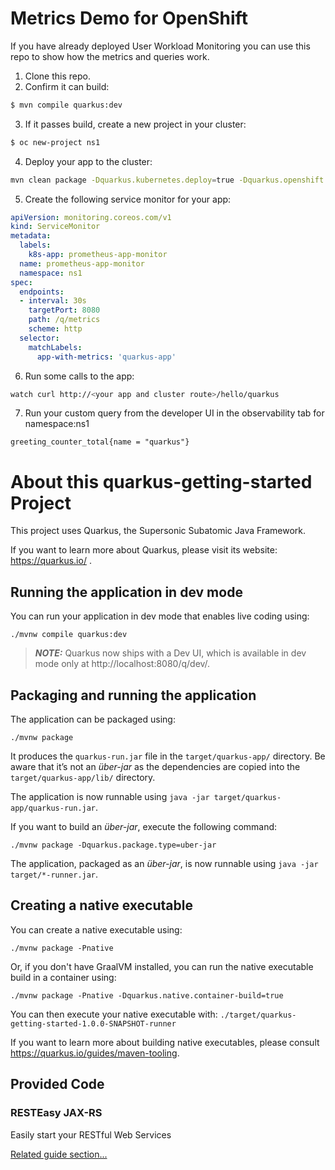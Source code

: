 # Metrics Demo for OpenShift

If you have already deployed User Workload Monitoring you can use this repo to show how the metrics and queries work.

1. Clone this repo.
2. Confirm it can build:

```bash
$ mvn compile quarkus:dev
```

3. If it passes build, create a new project in your cluster:

```bash
$ oc new-project ns1
```

4. Deploy your app to the cluster:

```bash
mvn clean package -Dquarkus.kubernetes.deploy=true -Dquarkus.openshift.expose=true -Dquarkus.openshift.labels.app-with-metrics=quarkus-app
```

5. Create the following service monitor for your app:

```yaml
apiVersion: monitoring.coreos.com/v1
kind: ServiceMonitor
metadata:
  labels:
    k8s-app: prometheus-app-monitor
  name: prometheus-app-monitor
  namespace: ns1
spec:
  endpoints:
  - interval: 30s
    targetPort: 8080
    path: /q/metrics
    scheme: http
  selector:
    matchLabels:
      app-with-metrics: 'quarkus-app'
```

6. Run some calls to the app:

```bash
watch curl http://<your app and cluster route>/hello/quarkus
```
7. Run your custom query from the developer UI in the observability tab for namespace:ns1

```text
greeting_counter_total{name = "quarkus"}
```

# About this quarkus-getting-started Project

This project uses Quarkus, the Supersonic Subatomic Java Framework.

If you want to learn more about Quarkus, please visit its website: https://quarkus.io/ .

## Running the application in dev mode

You can run your application in dev mode that enables live coding using:
```shell script
./mvnw compile quarkus:dev
```

> **_NOTE:_**  Quarkus now ships with a Dev UI, which is available in dev mode only at http://localhost:8080/q/dev/.

## Packaging and running the application

The application can be packaged using:
```shell script
./mvnw package
```
It produces the `quarkus-run.jar` file in the `target/quarkus-app/` directory.
Be aware that it’s not an _über-jar_ as the dependencies are copied into the `target/quarkus-app/lib/` directory.

The application is now runnable using `java -jar target/quarkus-app/quarkus-run.jar`.

If you want to build an _über-jar_, execute the following command:
```shell script
./mvnw package -Dquarkus.package.type=uber-jar
```

The application, packaged as an _über-jar_, is now runnable using `java -jar target/*-runner.jar`.

## Creating a native executable

You can create a native executable using: 
```shell script
./mvnw package -Pnative
```

Or, if you don't have GraalVM installed, you can run the native executable build in a container using: 
```shell script
./mvnw package -Pnative -Dquarkus.native.container-build=true
```

You can then execute your native executable with: `./target/quarkus-getting-started-1.0.0-SNAPSHOT-runner`

If you want to learn more about building native executables, please consult https://quarkus.io/guides/maven-tooling.

## Provided Code

### RESTEasy JAX-RS

Easily start your RESTful Web Services

[Related guide section...](https://quarkus.io/guides/getting-started#the-jax-rs-resources)
